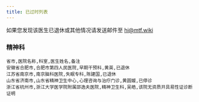 ```yaml
---
title: 已过时列表
---
```


如果您发现该医生已退休或其他情况请发送邮件至 <hi@mtf.wiki>

### 精神科

```csv
省市,医院名称,科室,医生姓名,备注
安徽省合肥市,合肥市第四人民医院,早期干预科,黄英,已退休
江苏省南京市,南京脑科医院,失眠专科,陈建国,已退休
山东省济南市,山东省精神卫生中心,心理咨询与治疗门诊,黄圆媛,已停诊
浙江省杭州市,浙江大学医学院附属邵逸夫医院,精神卫生科,吴皓,该院无资质开具易性证诊断证明
```
